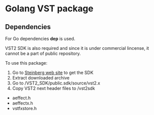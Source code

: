 # Golang VST package

## Dependencies 
For Go dependencies **dep** is used.

VST2 SDK is also required and since it is under commercial lincense, it cannot be a part of public repository. 

To use this package:
1. Go to [Steinberg web site](https://www.steinberg.net/en/company/developers.html) to get the SDK
2. Extract downloaded archive
3. Go to /VST2_SDK/public.sdk/source/vst2.x
4. Copy VST2 next header files to /vst2sdk
* aeffect.h
* aeffectx.h
* vstfxstore.h